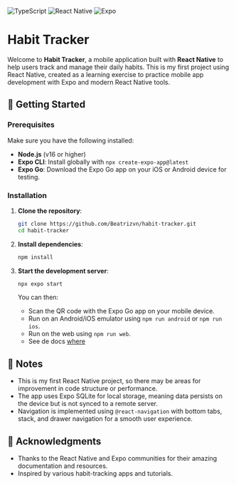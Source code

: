 ![TypeScript](https://img.shields.io/badge/TypeScript-007ACC?style=flat-square&logo=typescript&logoColor=white) ![React Native](https://img.shields.io/badge/React_Native-61DAFB?style=flat-square&logo=react&logoColor=white) ![Expo](https://img.shields.io/badge/Expo-000020?style=flat-square&logo=expo&logoColor=white)
# Habit Tracker

Welcome to **Habit Tracker**, a mobile application built with **React Native** to help users track and manage their daily habits. This is my first project using React Native, created as a learning exercise to practice mobile app development with Expo and modern React Native tools.

## 🚀 Getting Started

### Prerequisites

Make sure you have the following installed:
- **Node.js** (v16 or higher)
- **Expo CLI**: Install globally with `npx create-expo-app@latest`
- **Expo Go**: Download the Expo Go app on your iOS or Android device for testing.

### Installation

1. **Clone the repository**:
   ```bash
   git clone https://github.com/Beatrizvn/habit-tracker.git
   cd habit-tracker
   ```

2. **Install dependencies**:
   ```bash
   npm install
   ```

3. **Start the development server**:
   ```bash
   npx expo start
   ```
   You can then:
   - Scan the QR code with the Expo Go app on your mobile device.
   - Run on an Android/iOS emulator using `npm run android` or `npm run ios`.
   - Run on the web using `npm run web`.
   - See de docs [where](https://docs.expo.dev/)

## 📝 Notes

- This is my first React Native project, so there may be areas for improvement in code structure or performance.
- The app uses Expo SQLite for local storage, meaning data persists on the device but is not synced to a remote server.
- Navigation is implemented using `@react-navigation` with bottom tabs, stack, and drawer navigation for a smooth user experience.


## 🙌 Acknowledgments

- Thanks to the React Native and Expo communities for their amazing documentation and resources.
- Inspired by various habit-tracking apps and tutorials.

